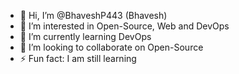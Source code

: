 <ul>
<li>👋 Hi, I’m @BhaveshP443 (Bhavesh)</li>
<li> 👀 I’m interested in Open-Source, Web and DevOps</li>
<li> 🌱 I’m currently learning DevOps</li>
<li> 💞️ I’m looking to collaborate on Open-Source </li>
<!-- <li> 📫 How to reach me: ................</li> -->
<li> ⚡ Fun fact: I am still learning </li>

</ul> 


